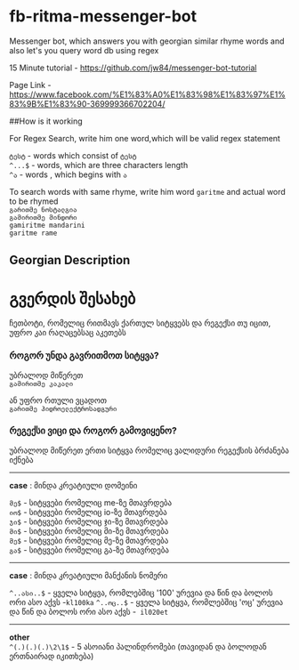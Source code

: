 # fb-ritma-messenger-bot
Messenger bot, which answers you with georgian similar rhyme words and also let's you query word db using regex



15 Minute tutorial - https://github.com/jw84/messenger-bot-tutorial


Page Link - https://www.facebook.com/%E1%83%A0%E1%83%98%E1%83%97%E1%83%9B%E1%83%90-369999366702204/

##How is it working

For Regex Search, write him one word,which will be valid regex statement 

`ტესტ`   -  words which consist of `ტესტ`  
`^...$`    -  words, which are three characters length  
`^ა`    - words , which begins with `ა`


To search words with same rhyme, write him word `garitme` and actual word to be rhymed  
`გარითმე ნოსტალგია`   
`გამირითმე მინდორი`  
`gamiritme mandarini`  
`garitme rame`  


## Georgian Description
# გვერდის შესახებ

ჩეთბოტი, რომელიც რითმავს ქართულ სიტყვებს და რეგექსი თუ იცით, უფრო კაი რაღაცებსაც აკეთებს


### როგორ უნდა გავრითმოთ სიტყვა?
უბრალოდ მიწერეთ   
`გამირითმე კაკალი`   

ან უფრო რთული  ვცადოთ   
`გარითმე ჰიდროელექტროსადგური` 

### რეგექსი ვიცი და როგორ გამოვიყენო?
უბრალოდ მიწერეთ ერთი სიტყვა რომელიც ვალიდური რეგექსის ბრძანება იქნება    

---  

**case** : მინდა კრეატიული დომეინი   

`მე$` - სიტყვები რომელიც me-ზე მთავრდება    
`იო$` - სიტყვები რომელიც io-ზე მთავრდება  
`ჯი$` - სიტყვები რომელიც ჯი-ზე მთავრდება   
`მი$` - სიტყვები რომელიც მი-ზე მთავრდება  
`მე$` - სიტყვები რომელიც მე-ზე მთავრდება  
`გა$` - სიტყვები რომელიც გა-ზე მთავრდება  

---

**case** : მინდა კრეატიული მანქანის ნომერი  

`^..ასი..$` - ყველა სიტყვა, რომლებშიც '100' ურევია და წინ და ბოლოს ორი ასო აქვს -`kl100ka`
`^..ოც..$` - ყველა სიტყვა, რომლებშიც 'ოც' ურევია და წინ და ბოლოს ორი ასო აქვს -` il020et`


---

**other**  
`^(.)(.)(.)\2\1$` - 5 ასოიანი პალინდრომები (თავიდან და ბოლოდან ერთნაირად იკითხება)  



